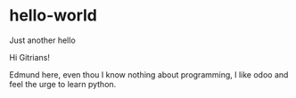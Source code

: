 # hello-world
Just another hello

Hi Gitrians!

Edmund here, even thou I know nothing about programming, I like odoo and feel the urge to learn python. 
